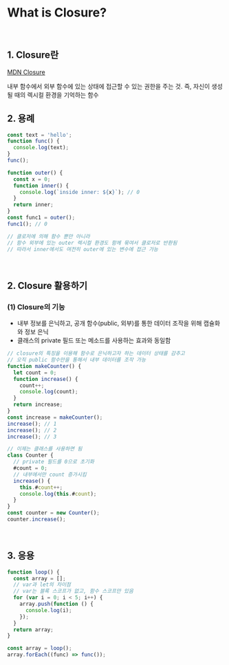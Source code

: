 # What is Closure?

<br/>

## 1. Closure란

[MDN Closure](https://developer.mozilla.org/en-US/docs/Web/JavaScript/Closures)

내부 함수에서 외부 함수에 있는 상태에 접근할 수 있는 권한을 주는 것. 즉, 자신이 생성될 때의 렉시컬 환경을 기억하는 함수

## 2. 용례

```javascript
const text = 'hello';
function func() {
  console.log(text);
}
func();

function outer() {
  const x = 0;
  function inner() {
    console.log(`inside inner: ${x}`); // 0
  }
  return inner;
}
const func1 = outer();
func1(); // 0

// 클로저에 의해 함수 뿐만 아니라
// 함수 외부에 있는 outer 렉시컬 환경도 함께 묶여서 클로저로 반환됨
// 따라서 inner에서도 여전히 outer에 있는 변수에 접근 가능
```

<br/>

## 2. Closure 활용하기

### (1) Closure의 기능

- 내부 정보를 은닉하고, 공개 함수(public, 외부)를 통한 데이터 조작을 위해 캡슐화와 정보 은닉
- 클래스의 private 필드 또는 메소드를 사용하는 효과와 동일함

```javascript
// closure의 특징을 이용해 함수로 은닉하고자 하는 데이터 상태를 감추고
// 오직 public 함수만을 통해서 내부 데이터를 조작 가능
function makeCounter() {
  let count = 0;
  function increase() {
    count++;
    console.log(count);
  }
  return increase;
}
const increase = makeCounter();
increase(); // 1
increase(); // 2
increase(); // 3

// 이제는 클래스를 사용하면 됨
class Counter {
  // private 필드를 0으로 초기화
  #count = 0;
  // 내부에서만 count 증가시킴
  increase() {
    this.#count++;
    console.log(this.#count);
  }
}
const counter = new Counter();
counter.increase();
```

<br/>

## 3. 응용

```javascript
function loop() {
  const array = [];
  // var과 let의 차이점
  // var는 블록 스코프가 없고, 함수 스코프만 있음
  for (var i = 0; i < 5; i++) {
    array.push(function () {
      console.log(i);
    });
  }
  return array;
}

const array = loop();
array.forEach((func) => func());
```
